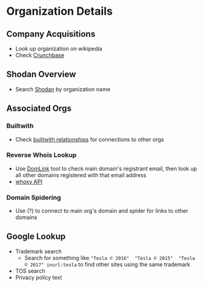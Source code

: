 # Organization Details

## Company Acquisitions
- Look up organization on wikipedia
- Check [Crunchbase](https://www.crunchbase.com/search/acquisitions)

## Shodan Overview
- Search [Shodan](https://shodan.io) by organization name

## Associated Orgs

### Builtwith
- Check [builtwith relationships](https://builtwith.com/relationships/ontariotechu.ca) for connections to other orgs

### Reverse Whois Lookup
- Use [DomLink](https://github.com/vysecurity/DomLink) tool to check main domain's registrant email, then look up all other domains registered with that email address
- [whoxy API](http://whoxy.com)

### Domain Spidering
- Use (?) to connect to main org's domain and spider for links to other domains

## Google Lookup
- Trademark search
  - Search for something like `"Tesla © 2016"  "Tesla © 2015"  "Tesla © 2017" inurl:tesla` to find other sites using the same trademark
- TOS search
- Privacy policy text




